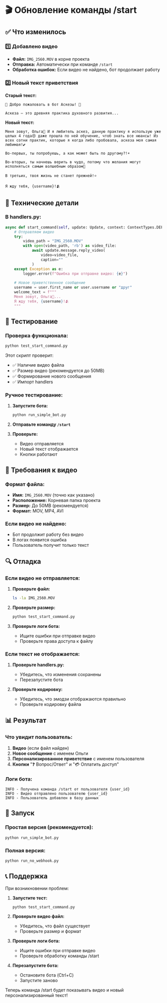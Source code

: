# 🎬 Обновление команды /start

## ✅ Что изменилось

### 1️⃣ Добавлено видео
- **Файл:** `IMG_2560.MOV` в корне проекта
- **Отправка:** Автоматически при команде `/start`
- **Обработка ошибок:** Если видео не найдено, бот продолжает работу

### 2️⃣ Новый текст приветствия
**Старый текст:**
```
🌟 Добро пожаловать в бот Аскезы! 🌟

Аскеза — это древняя практика духовного развития...
```

**Новый текст:**
```
Меня зовут, Ольга🌸 И я любитель аскез, данную практику я использую уже целых 4 года😍 даже прошла по ней обучение, чтоб знать все нюансы! Из всех сотни практик, которые я когда либо пробовала, аскеза моя самая любимая!💕

Во-первых, ты попробуешь, а как может быть по другому?!☀️

Во-вторых, ты начнешь верить в чудо, потому что желания могут исполняться самым волшебным образом💫

В третьих, твоя жизнь не станет прежней!⭐️

Я жду тебя, {username}!🫂
```

## 🔧 Технические детали

### В handlers.py:
```python
async def start_command(self, update: Update, context: ContextTypes.DEFAULT_TYPE):
    # Отправляем видео
    try:
        video_path = "IMG_2560.MOV"
        with open(video_path, 'rb') as video_file:
            await update.message.reply_video(
                video=video_file,
                caption=""
            )
    except Exception as e:
        logger.error(f"Ошибка при отправке видео: {e}")
    
    # Новое приветственное сообщение
    username = user.first_name or user.username or "друг"
    welcome_text = f"""
    Меня зовут, Ольга🌸...
    Я жду тебя, {username}!🫂
    """
```

## 🧪 Тестирование

### Проверка функционала:
```bash
python test_start_command.py
```

Этот скрипт проверит:
- ✅ Наличие видео файла
- ✅ Размер видео (рекомендуется до 50MB)
- ✅ Формирование нового сообщения
- ✅ Импорт handlers

### Ручное тестирование:
1. **Запустите бота:**
   ```bash
   python run_simple_bot.py
   ```

2. **Отправьте команду `/start`**
3. **Проверьте:**
   - Видео отправляется
   - Новый текст отображается
   - Кнопки работают

## 📁 Требования к видео

### Формат файла:
- **Имя:** `IMG_2560.MOV` (точно как указано)
- **Расположение:** Корневая папка проекта
- **Размер:** До 50MB (рекомендуется)
- **Формат:** MOV, MP4, AVI

### Если видео не найдено:
- Бот продолжит работу без видео
- В логах появится ошибка
- Пользователь получит только текст

## 🔍 Отладка

### Если видео не отправляется:

1. **Проверьте файл:**
   ```bash
   ls -la IMG_2560.MOV
   ```

2. **Проверьте размер:**
   ```bash
   python test_start_command.py
   ```

3. **Проверьте логи бота:**
   - Ищите ошибки при отправке видео
   - Проверьте права доступа к файлу

### Если текст не отображается:

1. **Проверьте handlers.py:**
   - Убедитесь, что изменения сохранены
   - Перезапустите бота

2. **Проверьте кодировку:**
   - Убедитесь, что эмодзи отображаются правильно
   - Проверьте кодировку файла

## 📊 Результат

### Что увидит пользователь:

1. **Видео** (если файл найден)
2. **Новое сообщение** с именем Ольги
3. **Персонализированное приветствие** с именем пользователя
4. **Кнопки** "❓ Вопрос/Ответ" и "💳 Оплатить доступ"

### Логи бота:
```
INFO - Получена команда /start от пользователя {user_id}
INFO - Видео отправлено пользователю {user_id}
INFO - Пользователь добавлен в базу данных
```

## 🚀 Запуск

### Простая версия (рекомендуется):
```bash
python run_simple_bot.py
```

### Полная версия:
```bash
python run_no_webhook.py
```

## 📞 Поддержка

При возникновении проблем:

1. **Запустите тест:**
   ```bash
   python test_start_command.py
   ```

2. **Проверьте видео файл:**
   - Убедитесь, что файл существует
   - Проверьте размер и формат

3. **Проверьте логи бота:**
   - Ищите ошибки при отправке видео
   - Проверьте обработку команды /start

4. **Перезапустите бота:**
   - Остановите бота (Ctrl+C)
   - Запустите заново

Теперь команда /start будет показывать видео и новый персонализированный текст!
